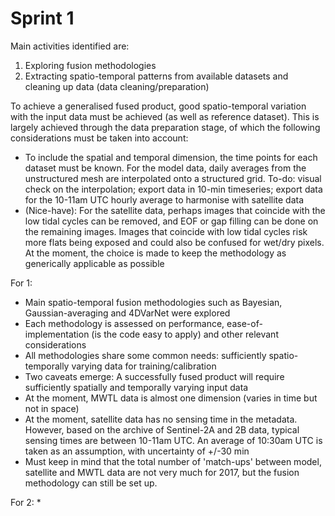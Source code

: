 # Sprint 1

Main activities identified are:
1. Exploring fusion methodologies
2. Extracting spatio-temporal patterns from available datasets and cleaning up data (data cleaning/preparation)

To achieve a generalised fused product, good spatio-temporal variation with the input data must be achieved (as well as reference dataset). This is largely achieved through the data preparation stage, of which the following considerations must be taken into account:
* To include the spatial and temporal dimension, the time points for each dataset must be known. For the model data, daily averages from the unstructured mesh are interpolated onto a structured grid. To-do: visual check on the interpolation; export data in 10-min timeseries; export data for the 10-11am UTC hourly average to harmonise with satellite data
* (Nice-have): For the satellite data, perhaps images that coincide with the low tidal cycles can be removed, and EOF or gap filling can be done on the remaining images. Images that coincide with low tidal cycles risk more flats being exposed and could also be confused for wet/dry pixels. At the moment, the choice is made to keep the methodology as generically applicable as possible

For 1:
* Main spatio-temporal fusion methodologies such as Bayesian, Gaussian-averaging and 4DVarNet were explored
* Each methodology is assessed on performance, ease-of-implementation (is the code easy to apply) and other relevant considerations
* All methodologies share some common needs: sufficiently spatio-temporally varying data for training/calibration
* Two caveats emerge: A successfully fused product will require sufficiently spatially and temporally varying input data
* At the moment, MWTL data is almost one dimension (varies in time but not in space)
* At the moment, satellite data has no sensing time in the metadata. However, based on the archive of Sentinel-2A and 2B data, typical sensing times are between 10-11am UTC. An average of 10:30am UTC is taken as an assumption, with uncertainty of +/-30 min
* Must keep in mind that the total number of 'match-ups' between model, satellite and MWTL data are not very much for 2017, but the fusion methodology can still be set up.

For 2:
*
